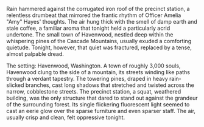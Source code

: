 Rain hammered against the corrugated iron roof of the precinct station, a relentless drumbeat that mirrored the frantic rhythm of Officer Amelia "Amy" Hayes' thoughts.  The air hung thick with the smell of damp earth and stale coffee, a familiar aroma that tonight held a particularly acrid undertone.  The small town of Havenwood, nestled deep within the whispering pines of the Cascade Mountains, usually exuded a comforting quietude. Tonight, however, that quiet was fractured, replaced by a tense, almost palpable dread.

The setting: Havenwood, Washington.  A town of roughly 3,000 souls, Havenwood clung to the side of a mountain, its streets winding like paths through a verdant tapestry.  The towering pines, draped in heavy rain-slicked branches, cast long shadows that stretched and twisted across the narrow, cobblestone streets.  The precinct station, a squat, weathered building, was the only structure that dared to stand out against the grandeur of the surrounding forest.  Its single flickering fluorescent light seemed to cast an eerie glow over the sparse furniture and even sparser staff.  The air, usually crisp and clean, felt oppressive tonight.

